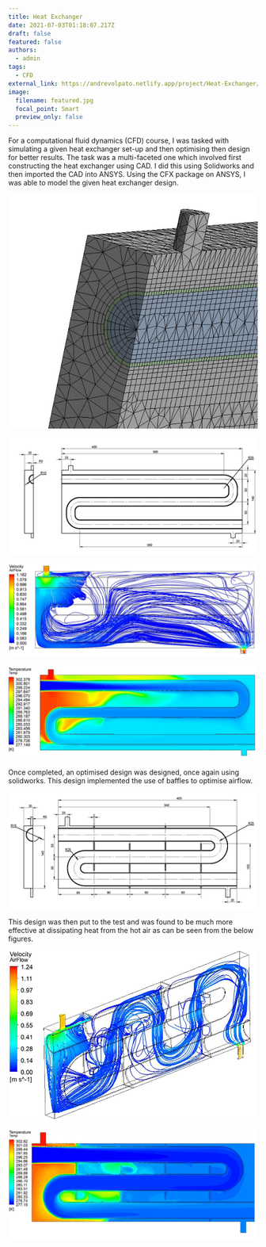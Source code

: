 ```yaml
---
title: Heat Exchanger
date: 2021-07-03T01:18:07.217Z
draft: false
featured: false
authors:
  - admin
tags:
  - CFD
external_link: https://andrevolpato.netlify.app/project/Heat-Exchanger/
image:
  filename: featured.jpg
  focal_point: Smart
  preview_only: false
---
```

For a computational fluid dynamics (CFD) course, I was tasked with simulating a given heat exchanger set-up and then optimising then design for better results. The task was a multi-faceted one which involved first constructing the heat exchanger using CAD. I did this using Solidworks and then imported the CAD into ANSYS. Using the CFX package on ANSYS, I was able to model the given heat exchanger design. 

![](originalmeshinlet.jpg)

![](original-geometrywdimensions.jpg)

![](originalairflow.jpg)

![](temporiginal1.jpg)

Once completed, an optimised design was designed, once again using solidworks. This design implemented the use of baffles to optimise airflow.

![](geometrywdimensions.jpg)

This design was then put to the test and was found to be much more effective at dissipating heat from the hot air as can be seen from the below figures.

![](featured.jpg)

![](optimisedtemp.jpg)